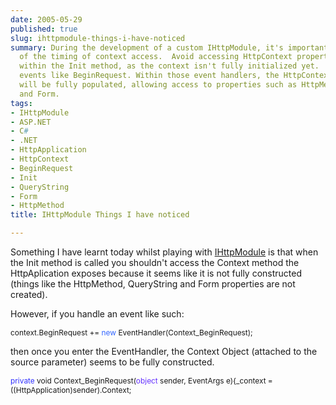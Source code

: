 ```yaml
---
date: 2005-05-29
published: true
slug: ihttpmodule-things-i-have-noticed
summary: During the development of a custom IHttpModule, it's important to be aware
  of the timing of context access.  Avoid accessing HttpContext properties directly
  within the Init method, as the context isn't fully initialized yet.  Instead, handle
  events like BeginRequest. Within those event handlers, the HttpContext object provided
  will be fully populated, allowing access to properties such as HttpMethod, QueryString,
  and Form.
tags:
- IHttpModule
- ASP.NET
- C#
- .NET
- HttpApplication
- HttpContext
- BeginRequest
- Init
- QueryString
- Form
- HttpMethod
title: IHttpModule Things I have noticed

---
```

Something I have learnt today whilst playing with <a href="http://technorati.com/tag/IHttpModule/tag" rel="tag">IHttpModule</a> is that when the Init method is called you shouldn't access the Context method the HttpAplication exposes because it seems like it is not fully constructed (things like the HttpMethod, QueryString and Form properties are not created).<p />However, if you handle an event like such:<p /><span style="FONT-SIZE: 85%;">context.BeginRequest += <span style="COLOR: #3366ff;">new</span> EventHandler(Context_BeginRequest);</span><p />then once you enter the EventHandler, the Context Object (attached to the source parameter) seems to be fully constructed.<p /><span style="FONT-SIZE: 85%;"><span style="COLOR: #3333ff;">private</span> void Context_BeginRequest(<span style="COLOR: #6633ff;">object</span> sender, EventArgs e){_context = ((HttpApplication)sender).Context;</span><p />

